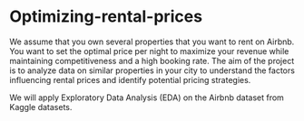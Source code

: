 # Optimizing-rental-prices

We assume that you own several properties that you want to rent on Airbnb. You want to set the optimal price per night to maximize your revenue while maintaining competitiveness and a high booking rate. The aim of the project is to analyze data on similar properties in your city to understand the factors influencing rental prices and identify potential pricing strategies.

We will apply Exploratory Data Analysis (EDA) on the Airbnb dataset from Kaggle datasets.
